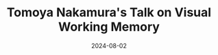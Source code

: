---
layout: post
title:  "Tomoya Nakamura's Talk on Visual Working Memory"
hero_image: "/assets/images/gallery.jpg"
hero_title: "Gallery"
image: assets/images/gallery/2024-08-02-tomoya-nakamura-talk.jpg
date: 2024-08-02
excerpt: "Tomoya Nakamura, Ph.D., discusses the dimensionality of visual working memory, focusing on multidimensional information like faces."
permalink: /gallery/2024-08-02-tomoya-nakamura-talk/
---